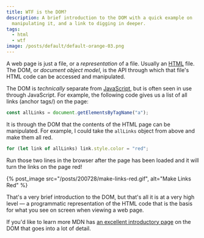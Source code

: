 ```yaml
---
title: WTF is the DOM?
description: A brief introduction to the DOM with a quick example on
  manipulating it, and a link to digging in deeper.
tags:
  - html
  - wtf
image: /posts/default/default-orange-03.png
---
```


A web page is just a file, or a _representation_ of a file. Usually an [HTML](/posts/wtf-is-html/) file. The DOM, or _document object model_, is the API through which that file's HTML code can be accessed and manipulated.

The DOM is _technically_ separate from [JavaScript](/posts/wtf-is-javascript/), but is often seen in use through JavaScript. For example, the following code gives us a list of all links (anchor tags/) on the page:

```js
const allLinks = document.getElementsByTagName("a");
```

It is through the DOM that the contents of the HTML page can be manipulated. For example, I could take the `allLinks` object from above and make them all red.

```js
for (let link of allLinks) link.style.color = "red";
```

Run those two lines in the browser after the page has been loaded and it will turn the links on the page red!

{% post_image src="/posts/200728/make-links-red.gif", alt="Make Links Red" %}

That's a very brief introduction to the DOM, but that's all it is at a very high level — a programmatic representation of the HTML code that is the basis for what you see on screen when viewing a web page.

If you'd like to learn more MDN has [an excellent introductory page](https://developer.mozilla.org/en-US/docs/Web/API/Document_Object_Model/Introduction) on the DOM that goes into a lot of detail.
